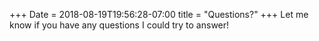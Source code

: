 +++
Date = 2018-08-19T19:56:28-07:00
title = "Questions?"
+++
Let me know if you have any questions I could try to answer!